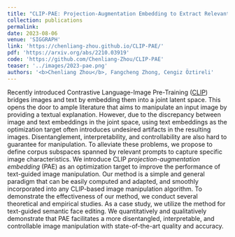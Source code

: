 ```yaml
---
title: "CLIP-PAE: Projection-Augmentation Embedding to Extract Relevant Features for a Disentangled, Interpretable, and Controllable Text-Guided Face Manipulation"
collection: publications
permalink: 
date: 2023-08-06
venue: 'SIGGRAPH'
link: 'https://chenliang-zhou.github.io/CLIP-PAE/'
pdf: 'https://arxiv.org/abs/2210.03919'
code: 'https://github.com/Chenliang-Zhou/CLIP-PAE'
teaser: '../images/2023-pae.png'
authors: '<b>Chenliang Zhou</b>, Fangcheng Zhong, Cengiz Öztireli'
---
```


Recently introduced Contrastive Language-Image Pre-Training (<a href="https://openai.com/blog/clip/" target="_blank">CLIP</a>) bridges images and text by embedding them into a joint latent space. This opens the door to ample literature that aims to manipulate an input image by providing a textual explanation. However, due to the discrepancy between image and text embeddings in the joint space, using text embeddings as the optimization target often introduces undesired artifacts in the resulting images. Disentanglement, interpretability, and controllability are also hard to guarantee for manipulation. To alleviate these problems, we propose to define corpus subspaces spanned by relevant prompts to capture specific image characteristics. We introduce CLIP <i>projection-augmentation embedding</i> (PAE) as an optimization target to improve the performance of text-guided image manipulation. Our method is a simple and general paradigm that can be easily computed and adapted, and smoothly incorporated into any CLIP-based image manipulation algorithm. To demonstrate the effectiveness of our method, we conduct several theoretical and empirical studies. As a case study, we utilize the method for text-guided semantic face editing. We quantitatively and qualitatively demonstrate that PAE facilitates a more disentangled, interpretable, and controllable image manipulation with state-of-the-art quality and accuracy.
